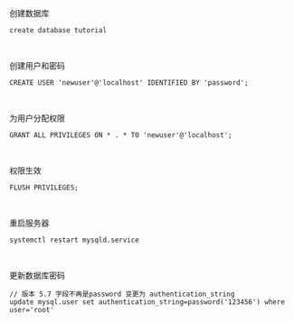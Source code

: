 创建数据库 

```mysql
create database tutorial
```

<br/> 

创建用户和密码 

```mysql
CREATE USER 'newuser'@'localhost' IDENTIFIED BY 'password';
``` 

<br/>

为用户分配权限 

```mysql 
GRANT ALL PRIVILEGES ON * . * TO 'newuser'@'localhost';
``` 

<br> 

权限生效 

```mysql
FLUSH PRIVILEGES;
```

<br/>

重启服务器 

```mysql
systemctl restart mysqld.service
``` 

<br/> 

更新数据库密码 

```mysql
// 版本 5.7 字段不再是password 变更为 authentication_string
update mysql.user set authentication_string=password('123456') where user='root'
```
